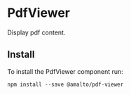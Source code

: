 # PdfViewer

Display pdf content.

## Install

To install the PdfViewer component run:

```terminal
npm install --save @amalto/pdf-viewer
```
